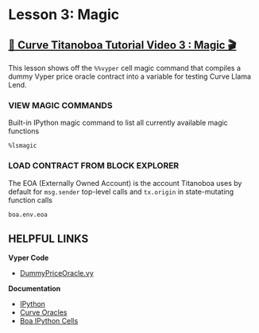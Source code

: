 # Lesson 3: Magic

## [🎥 Curve Titanoboa Tutorial Video 3 : Magic 🎬](https://youtu.be/yf5gbd4sK2c)

This lesson shows off the `%%vyper` cell magic command that compiles a dummy Vyper price oracle contract into a variable for testing Curve Llama Lend.


### VIEW MAGIC COMMANDS

Built-in IPython magic command to list all currently available magic functions

`%lsmagic`

### LOAD CONTRACT FROM BLOCK EXPLORER

The EOA (Externally Owned Account) is the account Titanoboa uses by default for `msg.sender` top-level calls and `tx.origin` in state-mutating function calls

`boa.env.eoa`


## HELPFUL LINKS

**Vyper Code**
* [DummyPriceOracle.vy](https://github.com/curvefi/curve-stablecoin/blob/master/contracts/testing/DummyPriceOracle.vy)

**Documentation**
* [IPython](https://ipython.readthedocs.io/)
* [Curve Oracles](https://curve.readthedocs.io/factory-oracles.html)
* [Boa IPython Cells](https://titanoboa.readthedocs.io/en/latest/testing.html#ipython-vyper-cells)
